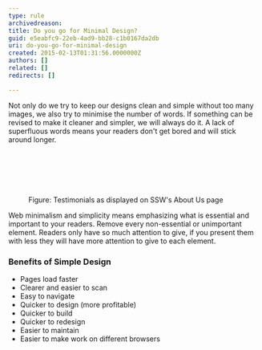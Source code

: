 ```yaml
---
type: rule
archivedreason: 
title: Do you go for Minimal Design?
guid: e5eabfc9-22eb-4ad9-bb28-c1b0167da2db
uri: do-you-go-for-minimal-design
created: 2015-02-13T01:31:56.0000000Z
authors: []
related: []
redirects: []

---
```



<p>Not only do we try to keep our designs clean and simple without too many images,
         we also try to minimise the number of words. If something can be revised to make
         it cleaner and simpler, we will always do it. A lack of superfluous words means
         your readers don't get bored and will stick around longer.
        </p>
<br><excerpt class='endintro'></excerpt><br>
<p><br></p><dl class="image"><dt><img src="http&#58;//www.ssw.com.au/ssw/Standards/Rules/Images/MinimalDesignImage.jpg" alt="" style="margin&#58;5px;" /></dt><dd>Figure&#58; Testimonials as displayed on SSW's About Us page</dd></dl><p>
         Web minimalism and simplicity means emphasizing what is essential and important 
         to your readers. Remove every non-essential or unimportant element. Readers only 
         have so much attention to give, if you present them with less they will have more 
         attention to give to each element.
        </p><h3>Benefits of Simple Design</h3><ul><li>Pages load faster  </li><li>Clearer and easier to scan</li><li>Easy to navigate</li><li>Quicker to design (more profitable)</li><li>Quicker to build</li><li>Quicker to redesign</li><li>Easier to maintain</li><li>Easier to make work on different browsers</li></ul>


